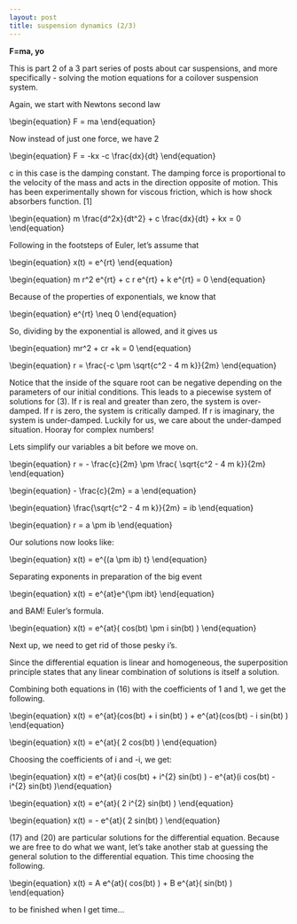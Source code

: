```yaml
---
layout: post
title: suspension dynamics (2/3)
---
```


**F=ma, yo**

This is part 2 of a 3 part series of posts about car suspensions, and more specifically - solving the motion equations for a coilover suspension system.

Again, we start with Newtons second law

\begin{equation} F = ma \end{equation}

Now instead of just one force, we have 2

\begin{equation} F = -kx -c \frac{dx}{dt} \end{equation}

c in this case is the damping constant. The damping force is proportional to the velocity of the mass and acts in the direction opposite of motion. This has been experimentally shown for viscous friction, which is how shock absorbers function. [1]

\begin{equation} m \frac{d^2x}{dt^2} + c \frac{dx}{dt} + kx = 0 \end{equation}

Following in the footsteps of Euler, let’s assume that

\begin{equation} x(t) = e^{rt} \end{equation}

\begin{equation} m r^2 e^{rt} + c r e^{rt} + k e^{rt} = 0 \end{equation}

Because of the properties of exponentials, we know that

\begin{equation} e^{rt} \neq 0 \end{equation}

So, dividing by the exponential is allowed, and it gives us

\begin{equation} mr^2 + cr +k = 0 \end{equation}

\begin{equation} r = \frac{-c \pm \sqrt{c^2 - 4 m k}}{2m} \end{equation}

Notice that the inside of the square root can be negative depending on the parameters of our initial conditions. This leads to a piecewise system of solutions for (3). If r is real and greater than zero, the system is over-damped. If r is zero, the system is critically damped. If r is imaginary, the system is under-damped. Luckily for us, we care about the under-damped situation. Hooray for complex numbers!

Lets simplify our variables a bit before we move on.

\begin{equation} r = - \frac{c}{2m} \pm \frac{ \sqrt{c^2 - 4 m k}}{2m} \end{equation}

\begin{equation} - \frac{c}{2m} = a \end{equation}

\begin{equation} \frac{\sqrt{c^2 - 4 m k}}{2m} = ib \end{equation}

\begin{equation} r = a \pm ib \end{equation}

Our solutions now looks like:

\begin{equation} x(t) = e^{(a \pm ib) t} \end{equation}

Separating exponents in preparation of the big event

\begin{equation} x(t) = e^{at}e^{\pm ibt} \end{equation}

and BAM! Euler’s formula.

\begin{equation} x(t) = e^{at}( cos(bt) \pm i sin(bt) ) \end{equation}

Next up, we need to get rid of those pesky i’s.

Since the differential equation is linear and homogeneous, the superposition principle states that any linear combination of solutions is itself a solution.

Combining both equations in (16) with the coefficients of 1 and 1, we get the following.

\begin{equation} x(t) = e^{at}(cos(bt) + i sin(bt) ) + e^{at}(cos(bt) - i sin(bt) ) \end{equation}

\begin{equation} x(t) = e^{at}( 2 cos(bt) ) \end{equation}

Choosing the coefficients of i and -i, we get:

\begin{equation} x(t) = e^{at}(i cos(bt) + i^{2} sin(bt) ) - e^{at}(i cos(bt) - i^{2} sin(bt) )\end{equation}

\begin{equation} x(t) = e^{at}( 2 i^{2} sin(bt) ) \end{equation}

\begin{equation} x(t) = - e^{at}( 2 sin(bt) ) \end{equation}

(17) and (20) are particular solutions for the differential equation. Because we are free to do what we want, let’s take another stab at guessing the general solution to the differential equation. This time choosing the following.

\begin{equation} x(t) = A e^{at}( cos(bt) ) + B e^{at}( sin(bt) ) \end{equation}

to be finished when I get time…

